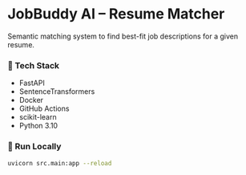 # JobBuddy AI – Resume Matcher

Semantic matching system to find best-fit job descriptions for a given resume.

### 🔧 Tech Stack
- FastAPI
- SentenceTransformers
- Docker
- GitHub Actions
- scikit-learn
- Python 3.10

### 🚀 Run Locally

```bash
uvicorn src.main:app --reload
